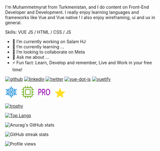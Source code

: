 I'm Muhammetmyrat from Turkmenistan, and I do content on Front-End Developer and Development. I really enjoy learning languages and frameworks like Vue and Vue native ! I also enjoy wireframing, ui and ux in general.

Skills: VUE JS / HTML / CSS / JS

- 🔭 I’m currently working on Salam HJ 
- 🌱 I’m currently learning ... 
- 👯 I’m looking to collaborate on Meta 
- 💬 Ask me about ... 
- ⚡ Fun fact: Learn, Develop and remember, Live and Work in your free time! 


[<img src='https://cdn.jsdelivr.net/npm/simple-icons@3.0.1/icons/github.svg' alt='github' height='40'>](https://github.com/Muhammetmyrat)  [<img src='https://cdn.jsdelivr.net/npm/simple-icons@3.0.1/icons/linkedin.svg' alt='linkedin' height='40'>](https://www.linkedin.com/in/muhammetmyrat-bayramov-a911ab233//)  [<img src='https://cdn.jsdelivr.net/npm/simple-icons@3.0.1/icons/twitter.svg' alt='twitter' height='40'>](https://twitter.com/BMuhammetmyrat)  [<img src='https://cdn.jsdelivr.net/npm/simple-icons@3.0.1/icons/vue-dot-js.svg' alt='vue-dot-js' height='40'>](https://vuejs.org/)  [<img src='https://cdn.jsdelivr.net/npm/simple-icons@3.0.1/icons/vuetify.svg' alt='vuetify' height='40'>](https://vuetifyjs.com/en/)  

<a href='https://archiveprogram.github.com/'><img src='https://raw.githubusercontent.com/acervenky/animated-github-badges/master/assets/acbadge.gif' width='40' height='40'></a> <a href='https://docs.github.com/en/developers'><img src='https://raw.githubusercontent.com/acervenky/animated-github-badges/master/assets/devbadge.gif' width='40' height='40'></a> <a href='https://github.com/pricing'><img src='https://raw.githubusercontent.com/acervenky/animated-github-badges/master/assets/pro.gif' width='40' height='40'></a> <a href='https://stars.github.com/'><img src='https://raw.githubusercontent.com/acervenky/animated-github-badges/master/assets/starbadge.gif' width='35' height='35'></a> 

[![trophy](https://github-profile-trophy.vercel.app/?username=Muhammetmyrat)](https://github.com/ryo-ma/github-profile-trophy)

[![Top Langs](https://github-readme-stats.vercel.app/api/top-langs/?username=Muhammetmyrat)](https://github.com/anuraghazra/github-readme-stats?bg_color=tokyonight)

![Anurag's GitHub stats](https://github-readme-stats.vercel.app/api?username=anuraghazra&show_icons=true&theme=tokyonight)  

![GitHub streak stats](https://github-readme-streak-stats.herokuapp.com/?user=Muhammetmyrat)  

![Profile views](https://gpvc.arturio.dev/Muhammetmyrat)
